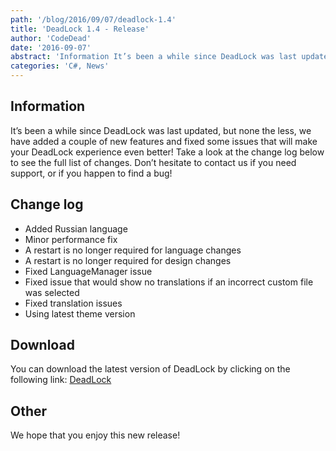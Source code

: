 ```yaml
---
path: '/blog/2016/09/07/deadlock-1.4'
title: 'DeadLock 1.4 - Release'
author: 'CodeDead'
date: '2016-09-07'
abstract: 'Information It’s been a while since DeadLock was last updated, but none the less, we have added a couple of new features and fixed some issues that will make your DeadLock experience even better! Take a look at the change log below to see the full list of...'
categories: 'C#, News'
---
```


## Information

It’s been a while since DeadLock was last updated, but none the less, we have added a couple of new features and fixed some issues that will make your DeadLock experience even better! Take a look at the change log below to see the full list of changes. Don’t hesitate to contact us if you need support, or if you happen to find a bug!

## Change log

- Added Russian language
- Minor performance fix
- A restart is no longer required for language changes
- A restart is no longer required for design changes
- Fixed LanguageManager issue
- Fixed issue that would show no translations if an incorrect custom file was selected
- Fixed translation issues
- Using latest theme version

## Download

You can download the latest version of DeadLock by clicking on the following link:
<a href="/software/deadlock">DeadLock</a>

## Other

We hope that you enjoy this new release!
